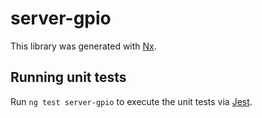 # server-gpio

This library was generated with [Nx](https://nx.dev).

## Running unit tests

Run `ng test server-gpio` to execute the unit tests via [Jest](https://jestjs.io).
